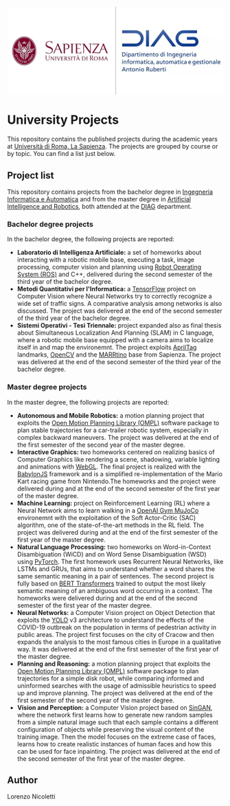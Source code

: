 ![logo](./sapienza_logo.JPG)
# University Projects

This repository contains the published projects during the academic years at [Università di Roma, La Sapienza](https://www.uniroma1.it/it/pagina-strutturale/home). The projects are grouped by course or by topic. You can find a list just below.

## Project list

This repository contains projects from the bachelor degree in [Ingegneria Informatica e Automatica](https://corsidilaurea.uniroma1.it/it/corso/2021/29931/home) and from the master degree in [Artificial Intelligence and Robotics](https://corsidilaurea.uniroma1.it/it/corso/2021/30431/home), both attended at the [DIAG](https://www.diag.uniroma1.it/) department.

### Bachelor degree projects

In the bachelor degree, the following projects are reported:
- **Laboratorio di Intelligenza Artificiale:** a set of homeworks about interacting with a robotic mobile base, executing a task, image processing, computer vision and planning using [Robot Operating System (ROS)](https://www.ros.org/) and C++, delivered during the second semester of the third year of the bachelor degree.
- **Metodi Quantitativi per l'Informatica:** a [TensorFlow](https://www.tensorflow.org/) project on Computer Vision where Neural Networks try to correctly recognize a wide set of traffic signs. A comparative analysis among networks is also discussed. The project was delivered at the end of the second semester of the third year of the bachelor degree.
- **Sistemi Operativi - Tesi Triennale:** project expanded also as final thesis about Simultaneous Localization And Planning (SLAM) in C language, where a robotic mobile base equipped with a camera aims to localize itself in and map the environemnt. The project exploits [AprilTag](https://april.eecs.umich.edu/software/apriltag) landmarks, [OpenCV](https://opencv.org/) and the [MARRtino](https://www.marrtino.org/) base from Sapienza. The project was delivered at the end of the second semester of the third year of the bachelor degree.

### Master degree projects

In the master degree, the following projects are reported:
- **Autonomous and Mobile Robotics:** a motion planning project that exploits the [Open Motion Planning Library (OMPL)](https://ompl.kavrakilab.org/) software package to plan stable trajectories for a car-trailer robotic system, especially in complex backward maneuvers. The project was delivered at the end of the first semester of the second year of the master degree.
- **Interactive Graphics:** two homeworks centered on realizing basics of Computer Graphics like rendering a scene, shadowing, variable lighting and animations with [WebGL](https://get.webgl.org/). The final project is realized with the [BabylonJS](https://www.babylonjs.com/) framework and is a simplified re-implementation of the Mario Kart racing game from Nintendo.The homeworks and the project were delivered during and at the end of the second semester of the first year of the master degree.
- **Machine Learning:** project on Reinforcement Learning (RL) where a Neural Network aims to learn walking in a [OpenAI Gym MuJoCo](https://gym.openai.com/envs/#mujoco) environemnt with the exploitation of the Soft Actor-Critic (SAC) algorithm, one of the state-of-the-art methods in the RL field. The project was delivered during and at the end of the first semester of the first year of the master degree.
- **Natural Language Processing:** two homeworks on Word-in-Context Disambiguation (WiCD) and on Word Sense Disambiguation (WSD) using [PyTorch](https://pytorch.org/). The first homework uses Recurrent Neural Networks, like LSTMs and GRUs, that aims to understand whether a word shares the same semantic meaning in a pair of sentences. The second project is fully based on [BERT Transformers](https://huggingface.co/bert-base-uncased) trained to output the most likely semantic meaning of an ambiguous word occurring in a context. The homeworks were delivered during and at the end of the second semester of the first year of the master degree.
- **Neural Networks:** a Computer Vision project on Object Detection that exploits the [YOLO](https://pjreddie.com/darknet/yolo/) v3 architecture to understand the effects of the COVID-19 outbreak on the population in terms of pedestrian activity in public areas. The project first focuses on the city of Cracow and then expands the analysis to the most famous cities in Europe in a qualitative way. It was delivered at the end of the first semester of the first year of the master degree.
- **Planning and Reasoning:** a motion planning project that exploits the [Open Motion Planning Library (OMPL)](https://ompl.kavrakilab.org/) software package to plan trajectories for a simple disk robot, while comparing informed and uninformed searches with the usage of admissible heuristics to speed up and improve planning. The project was delivered at the end of the first semester of the second year of the master degree.
- **Vision and Perception:** a Computer Vision project based on [SinGAN](https://arxiv.org/abs/1905.01164), where the network first learns how to generate new random samples from a simple natural image such that each sample contains a different configuration of objects while preserving the visual content of the training image. Then the model focuses on the extreme case of faces, learns how to create realistic instances of human faces and how this can be used for face inpainting. The project was delivered at the end of the second semester of the first year of the master degree.

## Author

Lorenzo Nicoletti
